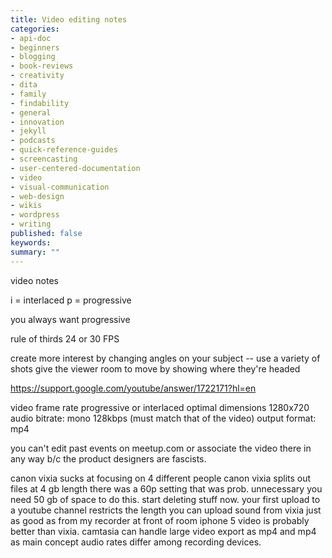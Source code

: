 ```yaml
---
title: Video editing notes
categories:
- api-doc
- beginners
- blogging
- book-reviews
- creativity
- dita
- family
- findability
- general
- innovation
- jekyll
- podcasts
- quick-reference-guides
- screencasting
- user-centered-documentation
- video
- visual-communication
- web-design
- wikis
- wordpress
- writing
published: false
keywords: 
summary: ""
---
```


video notes

i = interlaced
p = progressive

you always want progressive

rule of thirds
24 or 30 FPS

create more interest by changing angles on your subject -- use a variety of shots
give the viewer room to move by showing where they're headed

https://support.google.com/youtube/answer/1722171?hl=en

video frame rate
progressive or interlaced
optimal dimensions 1280x720
audio bitrate: mono 128kbps (must match that of the video)
output format: mp4

you can't edit past events on meetup.com or associate the video there in any way b/c the product designers are fascists.

canon vixia sucks at focusing on 4 different people
canon vixia splits out files at 4 gb length
there was a 60p setting that was prob. unnecessary
you need 50 gb of space to do this. start deleting stuff now.
your first upload to a youtube channel restricts the length you can upload
sound from vixia just as good as from my recorder at front of room
iphone 5 video is probably better than vixia.
camtasia can handle large video
export as mp4 and mp4 as main concept
audio rates differ among recording devices.

